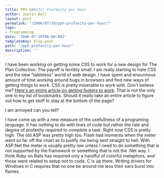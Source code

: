 ```yaml
---
title: PPH &#8211; Profanity per Hour
author: Justin Ball
layout: post
permalink: "/2006/07/29/pph-profanity-per-hour/"
tags:
- Programming
date: '2006-07-29T06:00:00Z'
templateKey: blog-post
path: "/pph-profanity-per-hour"
description: ''
---
```


I have been working on getting some CSS to work for a new design for The Plan Collection. The payoff is terribly small. I am really starting to hate CSS and the new "tableless" world of web design. I have spent and enourmous amount of time working around bugs in browsers and find new ways of getting things to work. CSS is pretty miserable to work with. Don't believe me? [Here's an entire article on getting footers to work][1]. That is not the only one in my list of bookmarks. Should it really take an entire article to figure out how to get stuff to stay at the bottom of the page?

 [1]: http://www.alistapart.com/articles/footers

I am annoyed can you tell?

I have come up with a new measure of the usefullness of a programing language. It has nothing to do with lines of code but rather the rate and degree of profanity required to complete a task. Right now CSS is pretty high. The old ASP was pretty high too. Flash had moments when the meter went so far off the chart as to justify me being sent straight to hell. With ASP.Net the meter is usually pretty low unless I need to do something that is not supported by the framework or something that is not the .Net way. I think Ruby on Rails has required only a handful of colorful metaphors, and those were related to setup not to code. C is up there. Writing drivers for Windows in C requires that no one be around me less their ears burst into flames.
